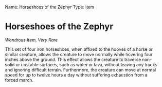 Name: Horseshoes of the Zephyr
Type: Item

# Horseshoes of the Zephyr
_Wondrous Item, Very Rare_

This set of four iron horseshoes, when affixed to the hooves of a horse or similar creature, allows the creature to move normally while hovering four inches above the ground. This effect allows the creature to traverse non-solid or unstable surfaces, such as water or lava, without leaving any tracks and ignoring difficult terrain. Furthermore, the creature can move at normal speed for up to twelve hours a day without suffering exhaustion from a forced march.